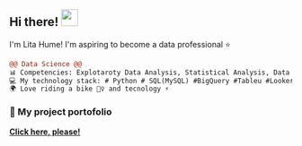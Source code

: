 ## Hi there! <img src="https://raw.githubusercontent.com/iampavangandhi/iampavangandhi/master/gifs/Hi.gif" width="30px">
I'm Lita Hume! I'm aspiring to become a data professional ⭐
<br>

```diff
@@ Data Science @@
📊 Competencies: Explotaroty Data Analysis, Statistical Analysis, Data Visualization y Machine Learning
💻 My technology stack: # Python # SQL(MySQL) #BigQuery #Tableu #Looker Studio y # Git
🌍 Love riding a bike 🚴‍♀️ and tecnology ⚡
```

### 📂 My project portofolio
[**Click here, please!**](https://github.com/litahu/Lita-s-Project-Portfolio)
